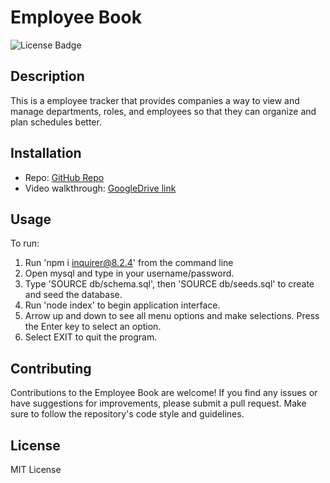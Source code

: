 # Employee Book

![License Badge](https://badgen.net/static/license/MIT/blue)

## Description

This is a employee tracker that provides companies a way to view and manage departments, roles, and employees so that they can organize and plan schedules better.

## Installation
- Repo: [GitHub Repo](https://github.com/ninabuscemi/employee-book)
- Video walkthrough: [GoogleDrive link](./assets/SQL_demo_video.mp4)

## Usage

To run: 

 1. Run 'npm i inquirer@8.2.4' from the command line
 2. Open mysql and type in your username/password.
 3. Type 'SOURCE db/schema.sql', then 'SOURCE db/seeds.sql' to create and seed the database.
 4. Run 'node index' to begin application interface.
 5. Arrow up and down to see all menu options and make selections. Press the Enter key to select an option.
 6. Select EXIT to quit the program.


## Contributing

Contributions to the Employee Book are welcome! If you find any issues or have suggestions for improvements, please submit a pull request. Make sure to follow the repository's code style and guidelines.

## License
MIT License